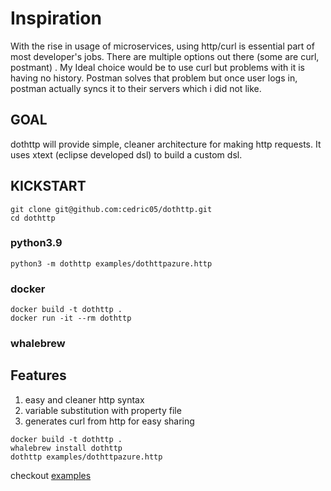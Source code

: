 # Inspiration

With the rise in usage of microservices, using http/curl is essential part of most developer's jobs. There are multiple
options out there (some are curl, postmant) . My Ideal choice would be to use curl but problems with it is having no
history. Postman solves that problem but once user logs in, postman actually syncs it to their servers which i did not
like.

## GOAL

dothttp will provide simple, cleaner architecture for making http requests. It uses xtext (eclipse developed dsl) to
build a custom dsl.

## KICKSTART

```shell
git clone git@github.com:cedric05/dothttp.git
cd dothttp
```

### python3.9

```
python3 -m dothttp examples/dothttpazure.http
```

### docker

```
docker build -t dothttp .
docker run -it --rm dothttp
```

### whalebrew

## Features

1. easy and cleaner http syntax
1. variable substitution with property file
1. generates curl from http for easy sharing

```
docker build -t dothttp .
whalebrew install dothttp
dothttp examples/dothttpazure.http
```




checkout [examples]('./examples/dothttpazure.http')
